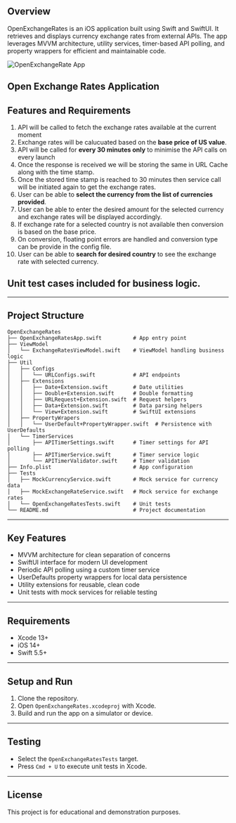 ## Overview

OpenExchangeRates is an iOS application built using Swift and SwiftUI. It retrieves and displays currency exchange rates from external APIs. The app leverages MVVM architecture, utility services, timer-based API polling, and property wrappers for efficient and maintainable code.

![OpenExchangeRate App](CurrencyExchange.png)

## Open Exchange Rates Application
## Features and Requirements

1. API will be called to fetch the exchange rates available at the current moment
2. Exchange rates will be calucuated based on the **base price of US value**.
3. API will be called for **every 30 minutes only** to minimise the API calls on every launch
4. Once the response is received we will be storing the same in URL Cache along with the time stamp.
5. Once the stored time stamp is reached to 30 minutes then service call will be initiated again to get the exchange rates.
6. User can be able to **select the currency from the list of currencies provided**.
7. User can be able to enter the desired amount for the selected currency and exchange rates will be displayed accordingly.
8. If exchange rate for a selected country is not available then conversion is based on the base price.
9. On conversion, floating point errors are handled and conversion type can be provide in the config file.
10. User can be able to **search for desired country** to see the exchange rate with selected currency.

## Unit test cases included for business logic.
---

## Project Structure

```
OpenExchangeRates
├── OpenExchangeRatesApp.swift          # App entry point
├── ViewModel
│   └── ExchangeRatesViewModel.swift    # ViewModel handling business logic
├── Util
│   ├── Configs
│   │   └── URLConfigs.swift            # API endpoints
│   ├── Extensions
│   │   ├── Date+Extension.swift        # Date utilities
│   │   ├── Double+Extension.swift      # Double formatting
│   │   ├── URLRequest+Extension.swift  # Request helpers
│   │   ├── Data+Extension.swift        # Data parsing helpers
│   │   └── View+Extension.swift        # SwiftUI extensions
│   ├── PropertyWrapers
│   │   └── UserDefault+PropertyWrapper.swift  # Persistence with UserDefaults
│   └── TimerServices
│       ├── APITimerSettings.swift      # Timer settings for API polling
│       ├── APITimerService.swift       # Timer service logic
│       └── APITimerValidator.swift     # Timer validation
├── Info.plist                          # App configuration
├── Tests
│   ├── MockCurrencyService.swift       # Mock service for currency data
│   ├── MockExchangeRateService.swift   # Mock service for exchange rates
│   └── OpenExchangeRatesTests.swift    # Unit tests
└── README.md                           # Project documentation
```

---

## Key Features

* MVVM architecture for clean separation of concerns
* SwiftUI interface for modern UI development
* Periodic API polling using a custom timer service
* UserDefaults property wrappers for local data persistence
* Utility extensions for reusable, clean code
* Unit tests with mock services for reliable testing

---

## Requirements

* Xcode 13+
* iOS 14+
* Swift 5.5+

---

## Setup and Run

1. Clone the repository.
2. Open `OpenExchangeRates.xcodeproj` with Xcode.
3. Build and run the app on a simulator or device.

---

## Testing

* Select the `OpenExchangeRatesTests` target.
* Press `Cmd + U` to execute unit tests in Xcode.

---

## License

This project is for educational and demonstration purposes.
